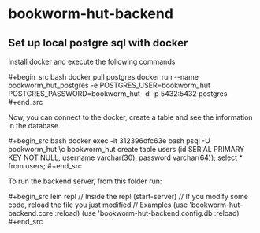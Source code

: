 # bookworm-hut-backend

## Set up local postgre sql with docker

Install docker and execute the following commands

#+begin_src bash
docker pull postgres
docker run --name bookworm_hut_postgres -e POSTGRES_USER=bookworm_hut POSTGRES_PASSWORD=bookworm_hut -d -p 5432:5432 postgres
#+end_src

Now, you can connect to the docker, create a table and see the information in the database.

#+begin_src bash
docker exec -it 312396dfc63e bash
psql -U bookworm_hut
\c bookworm_hut
create table users (id SERIAL PRIMARY KEY NOT NULL, username varchar(30), password varchar(64));
select * from users;
#+end_src

To run the backend server, from this folder run:

#+begin_src
lein repl
// Inside the repl
(start-server)
// If you modify some code, reload the file you just modified
// Examples
(use 'bookworm-hut-backend.core :reload)
(use 'bookworm-hut-backend.config.db :reload)
#+end_src